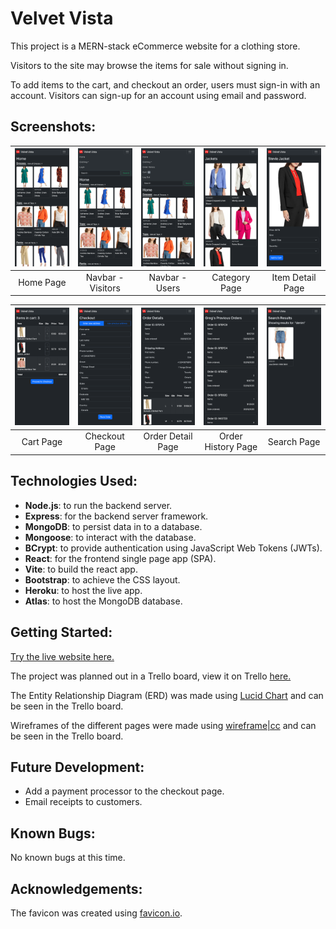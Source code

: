 # Velvet Vista
This project is a MERN-stack eCommerce website for a clothing store.

Visitors to the site may browse the items for sale without signing in.

To add items to the cart, and checkout an order, users must sign-in with an account. Visitors can sign-up for an account using email and password.

## Screenshots:
<table width="100%">
  <thead>
    <tr>
      <th width="20%"><img src="screenshots/1_home.png"/></th>
      <th width="20%"><img src="screenshots/2_nav_visitor.png"/></th>
      <th width="20%"><img src="screenshots/2_nav_user.png"/></th>
      <th width="20%"><img src="screenshots/3_category.png"/></th>
      <th width="20%"><img src="screenshots/4_item_detail.png"/></th>
    </tr>
  </thead>
  <tbody>
    <tr>
      <td width="20%" align="center">Home Page</td>
      <td width="20%" align="center">Navbar - Visitors</td>
      <td width="20%" align="center">Navbar - Users</td>
      <td width="20%" align="center">Category Page</td>
      <td width="20%" align="center">Item Detail Page</td>
    </tr>
  </tbody>
</table>

<table width="100%">
  <thead>
    <tr>
      <th width="20%"><img src="screenshots/5_cart.png"/></th>
      <th width="20%"><img src="screenshots/6_checkout.png"/></th>
      <th width="20%"><img src="screenshots/7_order_details.png"/></th>
      <th width="20%"><img src="screenshots/8_order_history.png"/></th>
      <th width="20%"><img src="screenshots/9_search.png"/></th>
    </tr>
  </thead>
  <tbody>
    <tr>
      <td width="20%" align="center">Cart Page</td>
      <td width="20%" align="center">Checkout Page</td>
      <td width="20%" align="center">Order Detail Page</td>
      <td width="20%" align="center">Order History Page</td>
      <td width="20%" align="center">Search Page</td>
    </tr>
  </tbody>
</table>

## Technologies Used:
* __Node.js__: to run the backend server.
* __Express__: for the backend server framework.
* __MongoDB__: to persist data in to a database.
* __Mongoose__: to interact with the database.
* __BCrypt__: to provide authentication using JavaScript Web Tokens (JWTs).
* __React__: for the frontend single page app (SPA).
* __Vite__: to build the react app.
* __Bootstrap__: to achieve the CSS layout.
* __Heroku__: to host the live app.
* __Atlas__: to host the MongoDB database.

## Getting Started:
[Try the live website here.](https://velvet-vista-30171128f9c5.herokuapp.com/)

The project was planned out in a Trello board, view it on Trello [here.](https://trello.com/b/jf9ay66D/velvet-vista-project-planning)

The Entity Relationship Diagram (ERD) was made using [Lucid Chart](https://www.lucidchart.com) and can be seen in the Trello board.

Wireframes of the different pages were made using [wireframe|cc](https://wireframe.cc/) and can be seen in the Trello board.

## Future Development:
* Add a payment processor to the checkout page.
* Email receipts to customers.

## Known Bugs:
No known bugs at this time.

## Acknowledgements:
The favicon was created using [favicon.io](https://favicon.io/favicon-generator/).